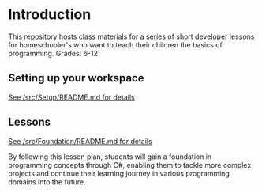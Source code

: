 # Introduction

This repository hosts class materials for a series of short developer lessons for homeschooler's who want to teach their children the basics of programming. Grades: 6-12

## Setting up your workspace

[See /src/Setup/README.md for details](/src/Setup/README.md)

## Lessons

[See /src/Foundation/README.md for details](/src/Foundation/README.md)

By following this lesson plan, students will gain a foundation in programming concepts through C#, enabling them to tackle more complex projects and continue their learning journey in various programming domains into the future.
